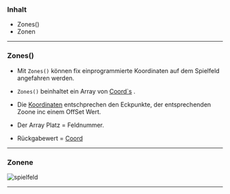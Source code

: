 ### Inhalt ###
 - Zones()
 - Zonen

----------

### Zones() ###

 - Mit `Zones()` können fix einprogrammierte Koordinaten auf dem Spielfeld angefahren werden.

 - `Zones()` beinhaltet ein Array von [Coord`s](Coord) .
 - Die [Koordinaten](Coord) entschprechen den Eckpunkte, der entsprechenden Zoone inc einem OffSet Wert.


 - Der Array Platz = Feldnummer.
 - Rückgabewert = [Coord](Coord)



----------

### Zonene ###


![spielfeld](https://gitlab.com/solidus/hefei/uploads/9c16481551f1f62c1524b4e1deed6891/spielfeld.PNG)

----------
